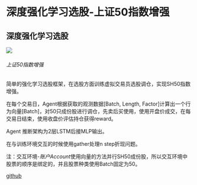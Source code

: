 # 深度强化学习选股-上证50指数增强



## 深度强化学习选股

![](http://storage-uqer.datayes.com/57b19ec7228e5b79a7759010/4bd2f25a-caa4-11e7-84a0-0242ac140002)

###### 上证50指数增强

简单的强化学习选股框架，在选股方面训练虚拟交易员选股调仓，实现SH50指数增强。

在每个交易日，Agent根据获取的观测数据[Batch, Length, Factor]计算出一个行为向量[Batch]，对50只成份股进行调仓，先卖后买使用，使用开盘价成交，在每交易日结束，使用收盘价评估持仓获得reward。

Agent 推断架构为2层LSTM后接MLP输出。

在与训练环境交互的时候使用gather处理n step折现问题。

注：交互环境-*账户Account*使用向量的方法并行SH50成份股，所以交互环境中股票的顺序是绑定的，并且股票种类使用Batch固定为50。

[github](https://github.com/AlphaSmartDog/DeepLearningNotes/tree/master/Note-6%20A3CNet/Note-6.3%20%E5%BC%BA%E5%8C%96%E5%AD%A6%E4%B9%A0%E9%80%89%E8%82%A1-SH50%E6%8C%87%E6%95%B0%E5%A2%9E%E5%BC%BA)